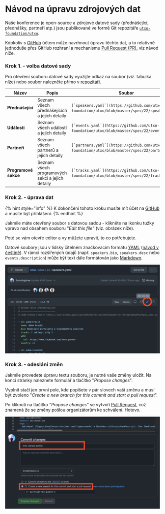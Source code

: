# Návod na úpravu zdrojových dat

Naše konference je open-source a zdrojové datové sady (přednášející, přednášky, partneři atp.) jsou publikované ve formě Git repozitáře [`utxo-foundation/utxo`](https://github.com/utxo-foundation/utxo).&#x20;

Kdokoliv s [GitHub](https://github.com) účtem může navrhnout úpravu těchto dat, a to relativně jednoduše přes GitHub rozhraní a mechanismu [Pull Request (PR)](https://docs.github.com/en/pull-requests/collaborating-with-pull-requests/proposing-changes-to-your-work-with-pull-requests/about-pull-requests), viz návod níže.

### Krok 1. - volba datové sady

Pro otevření souboru datové sady využijte odkaz na soubor (viz. tabulka níže) nebo soubor nalezněte přímo v [repozitáři](https://github.com/utxo-foundation/utxo/tree/master/spec/22).

| Název                | Popis                                            | Soubor                                                                                           |
| -------------------- | ------------------------------------------------ | ------------------------------------------------------------------------------------------------ |
| **Přednášející**     | Seznam všech přednášejících a jejich detaily     | ``[`speakers.yaml`](https://github.com/utxo-foundation/utxo/blob/master/spec/22/speakers.yaml)`` |
| **Události**         | Seznam všech událostí a jejich detaily           | ``[`events.yaml`](https://github.com/utxo-foundation/utxo/blob/master/spec/22/events.yaml)``     |
| **Partneři**         | Seznam všech partnerů a jejich detaily           | ``[`partners.yaml`](https://github.com/utxo-foundation/utxo/blob/master/spec/22/partners.yaml)`` |
| **Programové sekce** | Seznam všech programových sekcí a jejich detaily | ``[`tracks.yaml`](https://github.com/utxo-foundation/utxo/blob/master/spec/22/tracks.yaml)``     |

### Krok 2. - úprava dat

{% hint style="info" %}
K dokončení tohoto kroku musíte mít účet na [GitHub](https://github.com) a musíte být přihlášení.
{% endhint %}

Jakmile máte otevřený soubor s datovou sadou - klikněte na ikonku tužky vpravo nad obsahem souboru "_Edit this file"_ (viz. obrázek níže).

Poté se vám otevře editor a vy můžete upravit, to co potřebujete.

Datové soubory jsou v lidsky čitelném značkovacím formátu [YAML](https://yaml.org) ([návod v češtině](https://zdrojak.cz/clanky/yaml-serializacni-format-pro-ukladani-dat/)). V rámci rozšířených údajů (např. `speakers.bio`, `speakers.desc` nebo `events.description`) může být text dále formátován jako [Markdown](https://www.markdownguide.org).

![](<../.gitbook/assets/Screenshot 2022-04-21 at 20.04.39.png>)

### Krok 3. - odeslání změn

Jakmile provedete úpravu textu souboru, je nutné vaše změny uložit. Na konci stránky naleznete formulář a tlačítko "_Propose changes_".

Vyplnit stačí jen první pole, kde popíšete v pár slovech vaši změnu a musí být zvoleno "_Create a new branch for this commit and start a pull request_".

Po kliknutí na tlačítko "_Propose changes"_ se vytvoří [Pull Request](https://docs.github.com/en/pull-requests/collaborating-with-pull-requests/proposing-changes-to-your-work-with-pull-requests/about-pull-requests), což znamená že se změny pošlou organizátorům ke schválení. Hotovo.

![](<../.gitbook/assets/Screenshot 2022-04-21 at 20.08.02.png>)
